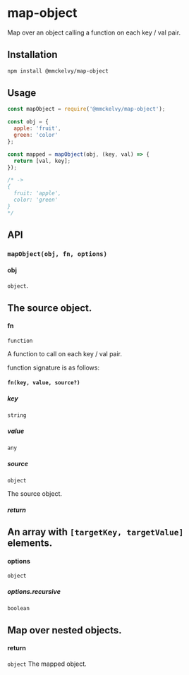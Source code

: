 # map-object
Map over an object calling a function on each key / val pair.

## Installation
```bash
npm install @mmckelvy/map-object
```

## Usage
```javascript
const mapObject = require('@mmckelvy/map-object');

const obj = {
  apple: 'fruit',
  green: 'color'
};

const mapped = mapObject(obj, (key, val) => {
  return [val, key];
});

/* ->
{
  fruit: 'apple',
  color: 'green'
}
*/
```

## API
### `mapObject(obj, fn, options)`

#### obj
`object`.

The source object.
---

#### fn
`function`

A function to call on each key / val pair.

function signature is as follows:
#### `fn(key, value, source?)`

##### key
`string`

##### value
`any`

##### source
`object`

The source object.

##### return
An array with `[targetKey, targetValue]` elements.
---

#### options
`object`

##### options.recursive
`boolean`

Map over nested objects.
---

#### return
`object` The mapped object.
